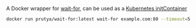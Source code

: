 A Docker wrapper for [wait-for](https://github.com/eficode/wait-for), can be used as a [Kubernetes initContainer](https://kubernetes.io/docs/concepts/workloads/pods/init-containers/)
```sh
docker run prutya/wait-for:latest wait-for example.com:80 --timeout=5
```
